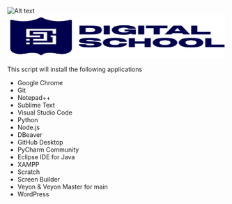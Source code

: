 ![Alt text](image-url "Optional title")  
<img src="https://github.com/ShpetimD/DigitalSchool/blob/main/DS_Logo.png" width="500" height="100">


This script will install the following applications

- Google Chrome
- Git
- Notepad++
- Sublime Text
- Visual Studio Code
- Python
- Node.js
- DBeaver
- GitHub Desktop
- PyCharm Community
- Eclipse IDE for Java
- XAMPP
- Scratch
- Screen Builder
- Veyon & Veyon Master for main
- WordPress
